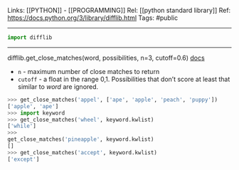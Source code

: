 Links: [[PYTHON]] - [[PROGRAMMING]]
Rel: [[python standard library]]
Ref: https://docs.python.org/3/library/difflib.html
Tags: #public 

--- 
```py
import difflib
```

--- 
difflib.get_close_matches(word, possibilities, n=3, cutoff=0.6) [docs](https://docs.python.org/3/library/difflib.html#difflib.get_close_matches)
- ```n``` -  maximum number of close matches to return
- ```cutoff``` - a float in the range 0,1.  Possibilities that don’t score at least that similar to _word_ are ignored.

```py
>>> get_close_matches('appel', ['ape', 'apple', 'peach', 'puppy'])
['apple', 'ape']
>>> import keyword
>>> get_close_matches('wheel', keyword.kwlist)
['while']
>>> 
get_close_matches('pineapple', keyword.kwlist)
[]
>>> get_close_matches('accept', keyword.kwlist)
['except']
```
